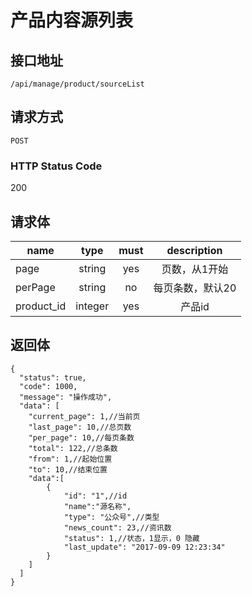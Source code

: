 # 产品内容源列表

## 接口地址

`/api/manage/product/sourceList`

## 请求方式

`POST`

### HTTP Status Code

200

## 请求体

| name     | type     | must     | description |
|----------|:--------:|:--------:|:--------:|
| page   | string   | yes     | 页数，从1开始 |
| perPage   | string   | no     | 每页条数，默认20 |
| product_id   | integer   | yes     | 产品id |



## 返回体

```json5
{
  "status": true,
  "code": 1000,
  "message": "操作成功",
  "data": [
    "current_page": 1,//当前页
    "last_page": 10,//总页数
    "per_page": 10,//每页条数
    "total": 122,//总条数
    "from": 1,//起始位置
    "to": 10,//结束位置
    "data":[
        {
            "id": "1",//id
            "name":"源名称",
            "type": "公众号",//类型
            "news_count": 23,//资讯数
            "status": 1,//状态，1显示，0 隐藏
            "last_update": "2017-09-09 12:23:34"
        }
    ]
  ]
}
``` 
